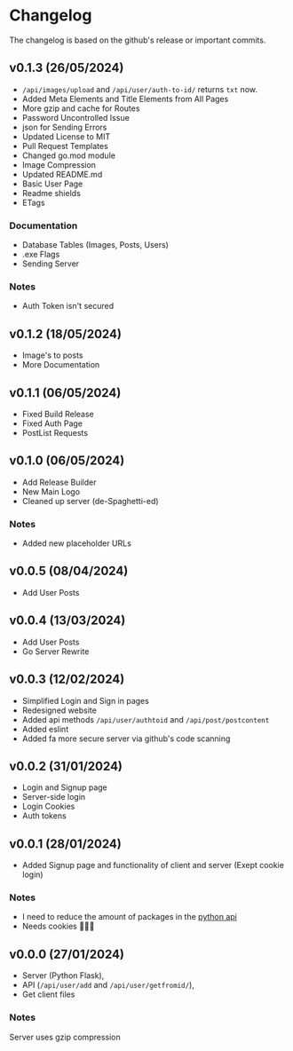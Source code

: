 # Changelog

The changelog is based on the github's release or important commits.

## v0.1.3 (26/05/2024)

- `/api/images/upload` and `/api/user/auth-to-id/` returns `txt` now.
- Added Meta Elements and Title Elements from All Pages
- More gzip and cache for Routes
- Password Uncontrolled Issue
- json for Sending Errors
- Updated License to MIT
- Pull Request Templates
- Changed go.mod module
- Image Compression
- Updated README.md
- Basic User Page
- Readme shields
- ETags

### Documentation

- Database Tables (Images, Posts, Users)
- .exe Flags
- Sending Server

### Notes

- Auth Token isn't secured

## v0.1.2 (18/05/2024)

- Image's to posts
- More Documentation

## v0.1.1 (06/05/2024)

- Fixed Build Release
- Fixed Auth Page
- PostList Requests

## v0.1.0 (06/05/2024)

- Add Release Builder
- New Main Logo
- Cleaned up server (de-Spaghetti-ed)

### Notes

- Added new placeholder URLs

## v0.0.5 (08/04/2024)

- Add User Posts

## v0.0.4 (13/03/2024)

- Add User Posts
- Go Server Rewrite

## v0.0.3 (12/02/2024)

- Simplified Login and Sign in pages
- Redesigned website
- Added api methods `/api/user/authtoid` and `/api/post/postcontent`
- Added eslint
- Added fa more secure server via github's code scanning

## v0.0.2 (31/01/2024)

- Login and Signup page
- Server-side login
- Login Cookies
- Auth tokens

## v0.0.1 (28/01/2024)

- Added Signup page and functionality of client and server (Exept cookie login)

### Notes

- I need to reduce the amount of packages in the [python api](./api/server.py)
- Needs cookies 🍪🍪🍪

## v0.0.0 (27/01/2024)

- Server (Python Flask),
- API (`/api/user/add` and `/api/user/getfromid/`),
- Get client files

### Notes

Server uses gzip compression
